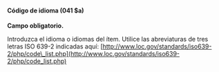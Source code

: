 #### Código de idioma (041 $a)

**Campo obligatorio.**

Introduzca el idioma o idiomas del ítem. Utilice las abreviaturas de tres letras ISO 639-2 indicadas aquí: [http://www.loc.gov/standards/iso639-2/php/code\_list.php](http://www.loc.gov/standards/iso639-2/php/code_list.php)